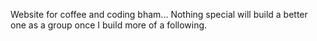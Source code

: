 Website for coffee and coding bham... Nothing special will build a better one as a group once I build more of a following. 
